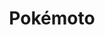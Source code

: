 ---
layout: place
title: "Pokémoto"
permalink: /massachusetts/franklin/pokemoto.html
stateAbbr: MA
stateName: Massachusetts
cityName: Franklin
seo:
  name: "Pokémoto"
  type: Restaurant
  links: http://www.pokemoto.com/
description: "Looking for sushi in Franklin, Massachusetts? Check out Pokémoto for a delightful Japanese dining experience. Enjoy a variety of sushi and other dishes in a ..."
place_id: ChIJcQDRs9pv5IkRzNZE4t2IAD8
photos:
  - name: >-
      places/ChIJcQDRs9pv5IkRzNZE4t2IAD8/photos/AeeoHcK6t0x3RnKP4Pq5T8PYEiNjEwLKi9elETXSnIpRW-uGQeuLbA-svw5VTfqMbGgampb5JSMC2oMu-vz0qjhr7t8iAWDi9I-2s3q0QabEdEw3urdj_0by-BcBMoikqZELNNTN8cfceQvDfC90JKTaBShYq_t0Ad__b-sN0zZKU6qDiCr4C3SfuEktJKjt-MvKV13qLxAt6gmdtn3jvl-f5jK5OvNn5tiTTfAmlx-dharTj2ovybPU5cFutbHTTg3ISZFvU2JOFZQDHBDWdvnwevH8FaBZdXhP4I2xH5fCXpcEeA
    widthPx: 3024
    heightPx: 4032
    authorAttributions:
      - displayName: Pokémoto
        uri: https://maps.google.com/maps/contrib/102402113735942212637
        photoUri: >-
          https://lh3.googleusercontent.com/a-/ALV-UjVh1OIxr7BCsTAwXuV6ORQlQ2UF3s1r6YxMkO7YvkryM6kMVGY=s100-p-k-no-mo
    flagContentUri: >-
      https://www.google.com/local/imagery/report/?cb_client=maps_api_places.places_api&image_key=!1e10!2sAF1QipOqPzaJzO7QlSQv9dGKJugzikhl5cjhShwqY4Pg&hl=en-US
    googleMapsUri: >-
      https://www.google.com/maps/place//data=!3m4!1e2!3m2!1sAF1QipOqPzaJzO7QlSQv9dGKJugzikhl5cjhShwqY4Pg!2e10!4m2!3m1!1s0x89e46fdab3d10071:0x3f0088dde244d6cc
  - name: >-
      places/ChIJcQDRs9pv5IkRzNZE4t2IAD8/photos/AeeoHcJpSmOXDj3yzn0De-D9ePpfpb2TypoxBEZY9qSBk7OdaSWWuCI2Hb1GfxTI0_R0c3P1LWkUJhAZ6Pbaiz0GLI8SRN1TMPSDWfluNB5XG_fscbonhGEIqbiX2D8yFRxPGWoaVWjzngH3cEQOy9rIhxZA-aAX3lhm-u08sAR7TLraX0EG49VMNIcaH7eYp075a4AxBWIlumZ76b1AFShpReZyg9n0JR9wCacR7qXsCNNqVD-ny4FDlMus3Iel02ab-sXkm04oOSosruokkL0sQ-QF-NlCIiJjh8mpj0vPYH8eZw
    widthPx: 4800
    heightPx: 4800
    authorAttributions:
      - displayName: Pokémoto
        uri: https://maps.google.com/maps/contrib/102402113735942212637
        photoUri: >-
          https://lh3.googleusercontent.com/a-/ALV-UjVh1OIxr7BCsTAwXuV6ORQlQ2UF3s1r6YxMkO7YvkryM6kMVGY=s100-p-k-no-mo
    flagContentUri: >-
      https://www.google.com/local/imagery/report/?cb_client=maps_api_places.places_api&image_key=!1e10!2sAF1QipOcAj6k4BqxOgBlwSsEXOftrTb7iL_6fob_1qi4&hl=en-US
    googleMapsUri: >-
      https://www.google.com/maps/place//data=!3m4!1e2!3m2!1sAF1QipOcAj6k4BqxOgBlwSsEXOftrTb7iL_6fob_1qi4!2e10!4m2!3m1!1s0x89e46fdab3d10071:0x3f0088dde244d6cc
  - name: >-
      places/ChIJcQDRs9pv5IkRzNZE4t2IAD8/photos/AeeoHcIi3x8f2etFOp2VnYlIwBuX8Jq_jUZTX2cM70MNNQzY_YSMKDr9IqPERgS3BK8bSCD8qU_dMgE6SUv6IrMA005P0q6d8GSGVjyZDXDiVXX_Gr5GIYOpchgxIrIwJt1htPuw1vmadLmpkwMM14S17V9dPw_OYBVMbEpygD0RctofuugnPYkGoXMCZch-f2PlOo1tnsNDMjNSeS3DeBRZG5wnKoVAdJycNk_Lrkwh3Bg5qmTbi598D-XqwuQbBbupU_jeQc2nuNlAqPKUEQ7T9nY5UNk0J9pa_LslZxPST3UvdOO0lcKl9hxcQrnw_BNW_IQLm_wZQu0lHSYcHAxfCUO49aVWFhbFiqq8-wztwQzCIaR9H5RaupJGqcuokE4ygCGkCiDMje422qPOMRX1x-1qhqtDK4jJFE4eLSAIteVX1jqf
    widthPx: 4032
    heightPx: 3024
    authorAttributions:
      - displayName: Amit Jagdale
        uri: https://maps.google.com/maps/contrib/116808360568690371892
        photoUri: >-
          https://lh3.googleusercontent.com/a/ACg8ocI6yD2VdXTl9CeVsAF4NW_EiLxQ4b9OVuHwi9HPFpjRNzqj=s100-p-k-no-mo
    flagContentUri: >-
      https://www.google.com/local/imagery/report/?cb_client=maps_api_places.places_api&image_key=!1e10!2sCIHM0ogKEICAgIDmvfnk5AE&hl=en-US
    googleMapsUri: >-
      https://www.google.com/maps/place//data=!3m4!1e2!3m2!1sCIHM0ogKEICAgIDmvfnk5AE!2e10!4m2!3m1!1s0x89e46fdab3d10071:0x3f0088dde244d6cc
  - name: >-
      places/ChIJcQDRs9pv5IkRzNZE4t2IAD8/photos/AeeoHcIkIZW9_m_GXiF7Puf9nss01X_k9TQHuCphLHpzLKBsr5t7t9R4sHGy6-nE0_S79X2qY4Cn5yh-Geka63TrisRnAInVVNXgVutndI8vKBsO20_ZPjye3PnRF6A908hKkrg-6sy-06Rmv0lcbqxNSTft7Kbll4tmRgWu_S9jQGq6kZ9TjzXKDnt09UxHWWnrzalPNpXjXiRr_j0xiZnoDJHDv2vqpDP5nw_87UpeldXvEYy9ORBaur19k9oa2GTu-ooF2nk6X4LLcxSTaIE73Ff0eQPqsI7g0RrjwSF7GsyK5g
    widthPx: 593
    heightPx: 593
    authorAttributions:
      - displayName: Pokémoto
        uri: https://maps.google.com/maps/contrib/102402113735942212637
        photoUri: >-
          https://lh3.googleusercontent.com/a-/ALV-UjVh1OIxr7BCsTAwXuV6ORQlQ2UF3s1r6YxMkO7YvkryM6kMVGY=s100-p-k-no-mo
    flagContentUri: >-
      https://www.google.com/local/imagery/report/?cb_client=maps_api_places.places_api&image_key=!1e10!2sAF1QipPlh69OqZJJD-VJjDJE-jAnO3KeC1I-bvCSS1uf&hl=en-US
    googleMapsUri: >-
      https://www.google.com/maps/place//data=!3m4!1e2!3m2!1sAF1QipPlh69OqZJJD-VJjDJE-jAnO3KeC1I-bvCSS1uf!2e10!4m2!3m1!1s0x89e46fdab3d10071:0x3f0088dde244d6cc
  - name: >-
      places/ChIJcQDRs9pv5IkRzNZE4t2IAD8/photos/AeeoHcI_TwYNc85DU7NmcwjE_TrxuDBb3Iqz9Mht6U2Gea8_ttwk_u7g5-A7eJPN4vCLtAewnfHwXOizMlSt6U56Y7z60vV7mr9XFM2EH5lAARuWPMLyb8jHqNrWCtf46VJ9iEL2WLKUFDDuP-LTIeePlD11-d2hEtFBcpXyen6adoFviCIDurg_LRGBa31L0gSunh2rFslX6e7csMmwILUBBYrCq-FiCR5etuXZe_JqZyUP4YAAbNXkIoG3AGG_vzCDl_EL4KSNE4ZQEuXmFtjZqX2Xm_7Cs32GnBz-E9bjC10pOQ
    widthPx: 4800
    heightPx: 4800
    authorAttributions:
      - displayName: Pokémoto
        uri: https://maps.google.com/maps/contrib/102402113735942212637
        photoUri: >-
          https://lh3.googleusercontent.com/a-/ALV-UjVh1OIxr7BCsTAwXuV6ORQlQ2UF3s1r6YxMkO7YvkryM6kMVGY=s100-p-k-no-mo
    flagContentUri: >-
      https://www.google.com/local/imagery/report/?cb_client=maps_api_places.places_api&image_key=!1e10!2sAF1QipPWQodrvNvB8vNzCf8-2agoiYni6U6oZcfQ_HJZ&hl=en-US
    googleMapsUri: >-
      https://www.google.com/maps/place//data=!3m4!1e2!3m2!1sAF1QipPWQodrvNvB8vNzCf8-2agoiYni6U6oZcfQ_HJZ!2e10!4m2!3m1!1s0x89e46fdab3d10071:0x3f0088dde244d6cc
  - name: >-
      places/ChIJcQDRs9pv5IkRzNZE4t2IAD8/photos/AeeoHcJNI4F3qHaNsXU5LAvT3wgm8tZGVwVahjKhONpb1otGqXuZ2KG2hDDuYCZXMUCQONaXclwyG5IMBlHqcnPwhAMgDMlzhtyydyTMbsJd_nMagT63H79t5jMz-SvfVaCkUrbRdO-EPv1_rxm0WYqKQ4DGTFFFs54d6Sf1FCOKpMjl5iBsif769fii9Lpwxdu7dYUk8fB_a2XACALl-9nJZqvZaELSaXZ7DDJnghzbXawaBG3mth4ppwqFVGbdnGDyOHUX0r-1EGOB3s0RtV4d81AeMqZIEdsh7Nn4AQI2oR6MhA
    widthPx: 4800
    heightPx: 3200
    authorAttributions:
      - displayName: Pokémoto
        uri: https://maps.google.com/maps/contrib/102402113735942212637
        photoUri: >-
          https://lh3.googleusercontent.com/a-/ALV-UjVh1OIxr7BCsTAwXuV6ORQlQ2UF3s1r6YxMkO7YvkryM6kMVGY=s100-p-k-no-mo
    flagContentUri: >-
      https://www.google.com/local/imagery/report/?cb_client=maps_api_places.places_api&image_key=!1e10!2sAF1QipOs01c2dey_9io-F9q78f14JWUKoYblZoj_sfeY&hl=en-US
    googleMapsUri: >-
      https://www.google.com/maps/place//data=!3m4!1e2!3m2!1sAF1QipOs01c2dey_9io-F9q78f14JWUKoYblZoj_sfeY!2e10!4m2!3m1!1s0x89e46fdab3d10071:0x3f0088dde244d6cc
  - name: >-
      places/ChIJcQDRs9pv5IkRzNZE4t2IAD8/photos/AeeoHcINPnOWVcdnKVofv2LpCbN_TGp5fELVl9VdSkc_xEmvbRGtKDlCjyvTDuaPU5BDwi4i6sevkoKE5DYJxfBLLK9A9CiQMOeazVAIVZJxwinGNrqtI8nOvY7OXVJz2hxIeWRq9BOy_MZoGRShIbeK0fmz5DpJYtYV589Bw2gnVJfB0nv1vzpnaNPF4MY4EKTE5BNeUsvQ8wpGRSvueUl-Wxagy51f9RvQ3MyIzNZosMhO3f20uGer0jRMtPOv8igIIiqQYQ1g1efnlUnIqGI0pMYC4s4udh7ohymWoMoNBhifzA
    widthPx: 4800
    heightPx: 3200
    authorAttributions:
      - displayName: Pokémoto
        uri: https://maps.google.com/maps/contrib/102402113735942212637
        photoUri: >-
          https://lh3.googleusercontent.com/a-/ALV-UjVh1OIxr7BCsTAwXuV6ORQlQ2UF3s1r6YxMkO7YvkryM6kMVGY=s100-p-k-no-mo
    flagContentUri: >-
      https://www.google.com/local/imagery/report/?cb_client=maps_api_places.places_api&image_key=!1e10!2sAF1QipO3wiOUENOkMtS54QrLChKbdgBHChGb_gwqdvPo&hl=en-US
    googleMapsUri: >-
      https://www.google.com/maps/place//data=!3m4!1e2!3m2!1sAF1QipO3wiOUENOkMtS54QrLChKbdgBHChGb_gwqdvPo!2e10!4m2!3m1!1s0x89e46fdab3d10071:0x3f0088dde244d6cc
  - name: >-
      places/ChIJcQDRs9pv5IkRzNZE4t2IAD8/photos/AeeoHcJYR7HLfaO0WOljqpVNjJLEhOG5knnewLV7kXod9LVx5FqfTsRdtpHck-LEV72Y64dZlSK5KOHenSMxlxmxl3buOfykgaPGlzuy4bJZPi5s1OrKGdxKvGcsdP7b0iV6dvfjqTm_beQq53zdKgVijzs-IBOhly8jq9Jgq4VAu-9Cs6xESs2HZLWdy2BxvX4h-k0hoBUDlVDSRRm6A_4Ld1XGJAQ-7Pc7MUFmmHnkNmKe-EJMfHYfFFUay4lgQdixEEgwCSskPYNad0Wvr4V8sqCd25B6Kev5t5pYyO6nq3oKozZ3vRh1j9mwM10uYcFMviSNLnpmS-xK61KqiENhbU3KTkojAnOioeqNyVIW0OugmI80ev8pMg7wJGvjkIfZ4BGQ6MnUWm-A8CytPzA58eUbG_0XozzM7CMM3UmBEYvn8A
    widthPx: 3000
    heightPx: 4000
    authorAttributions:
      - displayName: Jennifer Shelley
        uri: https://maps.google.com/maps/contrib/117808794146806748397
        photoUri: >-
          https://lh3.googleusercontent.com/a-/ALV-UjUplyifoqV5bopQD-i-RGFO3sJqMunClr4XYN2-8MBCwQRHICASog=s100-p-k-no-mo
    flagContentUri: >-
      https://www.google.com/local/imagery/report/?cb_client=maps_api_places.places_api&image_key=!1e10!2sCIHM0ogKEICAgICH37W4fw&hl=en-US
    googleMapsUri: >-
      https://www.google.com/maps/place//data=!3m4!1e2!3m2!1sCIHM0ogKEICAgICH37W4fw!2e10!4m2!3m1!1s0x89e46fdab3d10071:0x3f0088dde244d6cc
  - name: >-
      places/ChIJcQDRs9pv5IkRzNZE4t2IAD8/photos/AeeoHcK4YdlX_6zTJVzIS1Mt2GcNScaDeNN715kT4gGQVtYoefYKcOZk3PO3sgUxIJbn8qc1mulPYEvriRqSHz7Dbx7nr9B5pcKyKEqLL1SOWgDD2K8c-GDY9ECVhWaQ1sjI-b3oGwdaIWBGIaP2ZVqykpm1jXPIiVV1v8kRmpg7VnlYJ92emhvnwJQD4zduerIGa7wWzehQxHtFo7f7ItEdnO0alva5sm3qbr7Bb9yUUM9HOxN2R4tWjgKDLLd7TVmHzbWf895pTTZMW4nJCccwuK9dkuiWQ7J2mYpp_ts5uJNi2vh1s4JLKk625sUp0Ug4eDW9HV2i_t1-SPx67FnTye-mQ0HBGLt_qFTE4SYBdLGH6_u02ecnBcZwE8igG7_lZJ_U_R1i0qVWvcBnF8VY-nxRwdJ7j2PlGkfTrvNZ1dM
    widthPx: 3024
    heightPx: 4032
    authorAttributions:
      - displayName: Ou Wang
        uri: https://maps.google.com/maps/contrib/111630255750802307284
        photoUri: >-
          https://lh3.googleusercontent.com/a-/ALV-UjXpn0hGgmdtUPzlfTUpl16EZQ5Xfc3M88jGybQ5zmDe7zQGB7EynQ=s100-p-k-no-mo
    flagContentUri: >-
      https://www.google.com/local/imagery/report/?cb_client=maps_api_places.places_api&image_key=!1e10!2sCIHM0ogKEICAgIC7iLGqVg&hl=en-US
    googleMapsUri: >-
      https://www.google.com/maps/place//data=!3m4!1e2!3m2!1sCIHM0ogKEICAgIC7iLGqVg!2e10!4m2!3m1!1s0x89e46fdab3d10071:0x3f0088dde244d6cc
  - name: >-
      places/ChIJcQDRs9pv5IkRzNZE4t2IAD8/photos/AeeoHcLJqb4dpPYiW5PtGxFTPQHeUhYISwq1xzGIERekMIeAcNCNrr7Hqc9JYgXeJSg0QZT9RMmSIdy3uyi5aygsPNyNbSLegiKg0ln71HwV8IW9sn_qF9WYvst_Nj4tFgKKx0Qt3GwR8WFBRp6EBtMvsFKwrRDgqlDqh-XyP37eq-V3YlTxCG8bgbO630SeTyUt3C3IJXgtNpYXHD0yiaxUFghFMqI0eQMWeF_O_pAPS0NtVlC2x-15j34VbKnH_wsaLjalOSxtPaqnOYu6gjUKtUS8fIsxVz-nBVM4wS225GiuLpthZkzP-A9zs3O_Da1WGjQIrbrwGY2AUbBcQ-n9_XIlm6qHU2yv9YWyLpjdx98K0f4rI8yufBLhhCWjB4miMky9sOoN9dxS3oQJ0B4cs1f2-9oubwaenGTgPU2uaNZgQZ8
    widthPx: 4624
    heightPx: 3472
    authorAttributions:
      - displayName: Peter Wiernicki
        uri: https://maps.google.com/maps/contrib/116157850066477856759
        photoUri: >-
          https://lh3.googleusercontent.com/a-/ALV-UjVPSwW5fwC__ToPyHBMi_OU_rQ0aM1YcGJOWBONk1O4FacgJJ_Z=s100-p-k-no-mo
    flagContentUri: >-
      https://www.google.com/local/imagery/report/?cb_client=maps_api_places.places_api&image_key=!1e10!2sCIHM0ogKEICAgIC3vqmvhQE&hl=en-US
    googleMapsUri: >-
      https://www.google.com/maps/place//data=!3m4!1e2!3m2!1sCIHM0ogKEICAgIC3vqmvhQE!2e10!4m2!3m1!1s0x89e46fdab3d10071:0x3f0088dde244d6cc
address: 274 Franklin Village Drive, Franklin, MA 02038, USA
street: 274 Franklin Village Drive
city: Franklin
state: MA
zip: '02038'
country: USA
neighborhood: null
latitude: '42.088960'
longitude: '-71.424653'
accessibility_options:
  wheelchairAccessibleParking: true
  wheelchairAccessibleEntrance: true
  wheelchairAccessibleRestroom: true
  wheelchairAccessibleSeating: true
business_status: OPERATIONAL
name: Pokémoto
google_maps_links:
  directionsUri: >-
    https://www.google.com/maps/dir//''/data=!4m7!4m6!1m1!4e2!1m2!1m1!1s0x89e46fdab3d10071:0x3f0088dde244d6cc!3e0
  placeUri: https://maps.google.com/?cid=4539778910954772172
  writeAReviewUri: >-
    https://www.google.com/maps/place//data=!4m3!3m2!1s0x89e46fdab3d10071:0x3f0088dde244d6cc!12e1
  reviewsUri: >-
    https://www.google.com/maps/place//data=!4m4!3m3!1s0x89e46fdab3d10071:0x3f0088dde244d6cc!9m1!1b1
  photosUri: >-
    https://www.google.com/maps/place//data=!4m3!3m2!1s0x89e46fdab3d10071:0x3f0088dde244d6cc!10e5
primary_type: American Restaurant
opening_hours:
  regular: null
  current: null
secondary_opening_hours:
  regular:
    weekdayDescriptions: null
    type: null
  current:
    weekdayDescriptions: null
    type: null
phone: (508) 346-3365
price_level: PRICE_LEVEL_MODERATE
price_range: $10 &ndash; $20
rating: '4.6'
rating_count: 200
website: http://www.pokemoto.com/
reviews: null
parking_options: null
payment_options: null
allow_dogs: null
curbside_pickup: null
delivery: null
dine_in: null
good_for_children: null
good_for_groups: null
good_for_sports: null
live_music: null
menu_for_children: null
outdoor_seating: null
reservable: null
restroom: null
serves_beer: null
serves_breakfast: null
serves_brunch: null
serves_cocktails: null
serves_coffee: null
serves_dinner: null
serves_dessert: null
serves_lunch: null
serves_vegetarian_food: null
serves_wine: null
takeout: null
summary: null

---